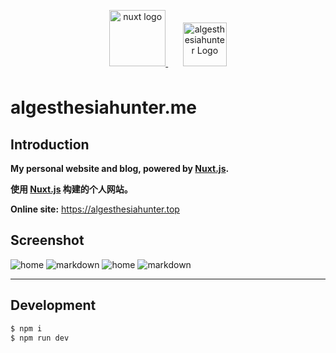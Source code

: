 <p align="center">
  <a href="https://github.com/nuxt/nuxt.js" target="blank">
    <img src="https://nuxtjs.org/meta_400.png" height="90" alt="nuxt logo" />
  </a>
  <span>&nbsp;&nbsp;&nbsp;&nbsp;&nbsp;</span>
  <a href="https://github.com/surmon-china/surmon.me" target="blank">
    <img style='margin-bottom:10px' src="https://raw.githubusercontent.com/Algesthesiahunter/algesthesiahunter.me/master/.github/icon.png" height="70" alt="algesthesiahunter Logo" />
  </a>
</p>

# algesthesiahunter.me

## Introduction

**My personal website and blog, powered by [Nuxt.js](https://github.com/nuxt/nuxt.js).**

**使用 [Nuxt.js](https://github.com/nuxt/nuxt.js) 构建的个人网站。**

**Online site:** https://algesthesiahunter.top

## Screenshot

![home](https://raw.githubusercontent.com/Algesthesiahunter/algesthesiahunter.me/master/.github/screenshots/1_home.jpg)
![markdown](https://raw.githubusercontent.com/Algesthesiahunter/algesthesiahunter.me/master/.github/screenshots/1_markdown.jpg)
![home](https://raw.githubusercontent.com/Algesthesiahunter/algesthesiahunter.me/master/.github/screenshots/home.jpg)
![markdown](https://raw.githubusercontent.com/Algesthesiahunter/algesthesiahunter.me/master/.github/screenshots/markdown.jpg)

---

## Development

```bash
$ npm i
$ npm run dev
```
